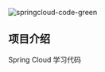 ![springcloud-code-green](https://haloos.oss-cn-beijing.aliyuncs.com/typero/springcloud-code-green.svg)
## 项目介绍
Spring Cloud 学习代码
